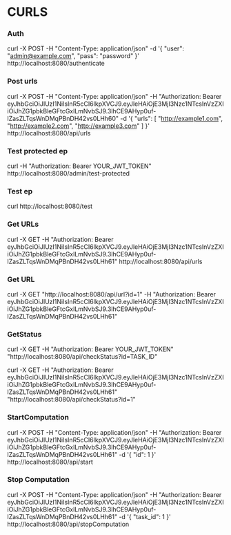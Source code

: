 # CURLS

### Auth

curl -X POST -H "Content-Type: application/json" -d '{ "user": "admin@example.com", "pass": "password" }' http://localhost:8080/authenticate

### Post urls

curl -X POST -H "Content-Type: application/json" -H "Authorization: Bearer eyJhbGciOiJIUzI1NiIsInR5cCI6IkpXVCJ9.eyJleHAiOjE3MjI3Nzc1NTcsInVzZXIiOiJhZG1pbkBleGFtcGxlLmNvbSJ9.3lhCE9AHyp0uf-lZasZLTqsWnDMqPBnDH42vs0LHh60" -d '{
"urls": [
"http://example1.com",
"http://example2.com",
"http://example3.com"
]
}' http://localhost:8080/api/urls

### Test protected ep

curl -H "Authorization: Bearer YOUR_JWT_TOKEN" http://localhost:8080/admin/test-protected

### Test ep

curl http://localhost:8080/test

### Get URLs

curl -X GET -H "Authorization: Bearer eyJhbGciOiJIUzI1NiIsInR5cCI6IkpXVCJ9.eyJleHAiOjE3MjI3Nzc1NTcsInVzZXIiOiJhZG1pbkBleGFtcGxlLmNvbSJ9.3lhCE9AHyp0uf-lZasZLTqsWnDMqPBnDH42vs0LHh61" http://localhost:8080/api/urls

### Get URL

curl -X GET "http://localhost:8080/api/url?id=1" -H "Authorization: Bearer eyJhbGciOiJIUzI1NiIsInR5cCI6IkpXVCJ9.eyJleHAiOjE3MjI3Nzc1NTcsInVzZXIiOiJhZG1pbkBleGFtcGxlLmNvbSJ9.3lhCE9AHyp0uf-lZasZLTqsWnDMqPBnDH42vs0LHh61"


### GetStatus

curl -X GET -H "Authorization: Bearer YOUR_JWT_TOKEN" "http://localhost:8080/api/checkStatus?id=TASK_ID"

curl -X GET -H "Authorization: Bearer eyJhbGciOiJIUzI1NiIsInR5cCI6IkpXVCJ9.eyJleHAiOjE3MjI3Nzc1NTcsInVzZXIiOiJhZG1pbkBleGFtcGxlLmNvbSJ9.3lhCE9AHyp0uf-lZasZLTqsWnDMqPBnDH42vs0LHh61" "http://localhost:8080/api/checkStatus?id=1"

### StartComputation

curl -X POST -H "Content-Type: application/json" -H "Authorization: Bearer eyJhbGciOiJIUzI1NiIsInR5cCI6IkpXVCJ9.eyJleHAiOjE3MjI3Nzc1NTcsInVzZXIiOiJhZG1pbkBleGFtcGxlLmNvbSJ9.3lhCE9AHyp0uf-lZasZLTqsWnDMqPBnDH42vs0LHh61" -d '{
"id": 1
}' http://localhost:8080/api/start

### Stop Computation

curl -X POST -H "Content-Type: application/json" -H "Authorization: Bearer eyJhbGciOiJIUzI1NiIsInR5cCI6IkpXVCJ9.eyJleHAiOjE3MjI3Nzc1NTcsInVzZXIiOiJhZG1pbkBleGFtcGxlLmNvbSJ9.3lhCE9AHyp0uf-lZasZLTqsWnDMqPBnDH42vs0LHh61" -d '{
"task_id": 1
}' http://localhost:8080/api/stopComputation

